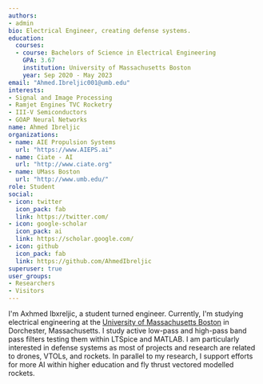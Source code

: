 ```yaml
---
authors:
- admin
bio: Electrical Engineer, creating defense systems.
education:
  courses:
  - course: Bachelors of Science in Electrical Engineering
    GPA: 3.67 
    institution: University of Massachusetts Boston
    year: Sep 2020 - May 2023
email: "Ahmed.Ibreljic001@umb.edu"
interests:
- Signal and Image Processing 
- Ramjet Engines TVC Rocketry
- III-V Semiconductors
- GOAP Neural Networks
name: Ahmed Ibreljic
organizations:
- name: AIE Propulsion Systems
  url: "https://www.AIEPS.ai"
- name: Ciate - AI
  url: "http://www.ciate.org"
- name: UMass Boston 
  url: "http://www.umb.edu/"
role: Student
social:
- icon: twitter
  icon_pack: fab
  link: https://twitter.com/
- icon: google-scholar
  icon_pack: ai
  link: https://scholar.google.com/
- icon: github
  icon_pack: fab
  link: https://github.com/AhmedIbreljic
superuser: true
user_groups:
- Researchers
- Visitors
---
```


I'm Axhmed Ibxreljic, a student turned engineer. Currently, I'm studying electrical engineering at the [University of Massachusetts Boston](https://www.umb.edu/) in Dorchester, Massachusetts. I study active low-pass and high-pass band pass filters testing them within LTSpice and MATLAB. I am particularly interested in defense systems as most of projects and research are related to drones, VTOLs, and rockets. In parallel to my research, I support efforts for more AI within higher education and fly thrust vectored modelled rockets.
